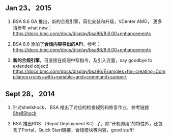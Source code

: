 ## Jan 23， 2015 

1.  BSA 8.6 GA 推出，新的合规引擎，简化安装和升级，VCenter AMO， 更多请参考 what new： https://docs.bmc.com/docs/display/bsa86/8.6.00+enhancements

2.  BSA 8.6 添加了**合规内容导出的API**，参考： https://docs.bmc.com/docs/display/bsa86/8.6.00+enhancements

3.  **新的合规引擎**，可直接在规则中写指令，及引入变量，say goodbye to extended object! https://docs.bmc.com/docs/display/bsa86/Examples+for+creating+Compliance+rules+with+variable+and+command+support

## Sept 28， 2014

1. 针对shellshock， BSA 推出了对应的检查规则和修复作业，参考链接[ShellShock](https://communities.bmc.com/docs/DOC-33146)

2. BSA 推出RDS （Repid Deployment Kit）了，除”开机即用“的特性外，还包含了Portal，Quick Start链接，合规模块等内容，good stuff!








